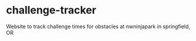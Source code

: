 # challenge-tracker
Website to track challenge times for obstacles at nwninjapark in springfield, OR
